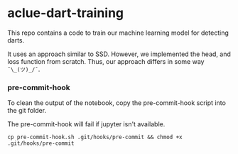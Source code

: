 # aclue-dart-training

This repo contains a code to train our machine learning model for detecting darts.

It uses an approach similar to SSD. However, we implemented the head, and loss function from scratch. Thus, our approach differs in some way `¯\_(ツ)_/¯`.


### pre-commit-hook

To clean the output of the notebook, copy the pre-commit-hook script into the git folder.

The pre-commit-hook will fail if jupyter isn't available.

`cp pre-commit-hook.sh .git/hooks/pre-commit && chmod +x .git/hooks/pre-commit`
